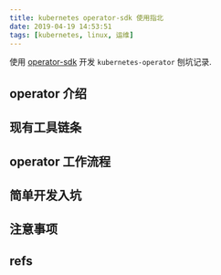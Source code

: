 ```yaml
---
title: kubernetes operator-sdk 使用指北
date: 2019-04-19 14:53:51
tags: [kubernetes, linux, 运维]
---
```


使用 [operator-sdk](https://github.com/operator-framework/operator-sdk) 开发 `kubernetes-operator` 刨坑记录.

## operator 介绍

## 现有工具链条

## operator 工作流程

## 简单开发入坑

## 注意事项

## refs
